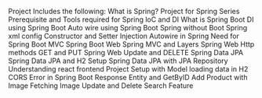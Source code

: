 Project Includes the following:
What is Spring?
Project for Spring Series
Prerequisite and Tools required for Spring
loC and DI
What is Spring Boot
DI using Spring Boot
Auto wire using Spring Boot
Spring without Boot
Spring xml config
Constructor and Setter Injection
Autowire in Spring
Need for Spring Boot MVC
Spring Boot Web
Spring MVC and Layers
Spring Web Http methods GET and PUT
Spring Web Update and DELETE
Spring Data JPA
Spring Data JPA and H2 Setup
Spring Data JPA with JPA Repository
Understanding react frontend
Project Setup with Model
loading data in H2
CORS Error in Spring Boot
Response Entity and GetByID
Add Product with Image
Fetching Image
Update and Delete
Search Feature
